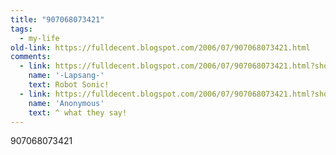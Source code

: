 ```yaml
---
title: "907068073421"
tags:
  - my-life
old-link: https://fulldecent.blogspot.com/2006/07/907068073421.html
comments:
  - link: https://fulldecent.blogspot.com/2006/07/907068073421.html?showComment=1163012040000#c116301207150077758
    name: '-Lapsang-'
    text: Robot Sonic!
  - link: https://fulldecent.blogspot.com/2006/07/907068073421.html?showComment=1205530800000#c4497680325670273274
    name: 'Anonymous'
    text: ^ what they say!
---
```


907068073421
